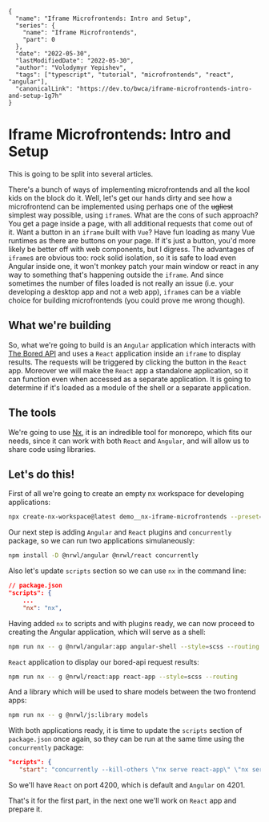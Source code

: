 ```ic-metadata
{
  "name": "Iframe Microfrontends: Intro and Setup",
  "series": {
    "name": "Iframe Microfrontends",
    "part": 0
  },
  "date": "2022-05-30",
  "lastModifiedDate": "2022-05-30",
  "author": "Volodymyr Yepishev",
  "tags": ["typescript", "tutorial", "microfrontends", "react", "angular"],
  "canonicalLink": "https://dev.to/bwca/iframe-microfrontends-intro-and-setup-1g7h"
}
```

# Iframe Microfrontends: Intro and Setup

This is going to be split into several articles.

There's a bunch of ways of implementing microfrontends and all the kool kids on the block do it. Well, let's get our hands dirty and see how a microfrontend can be implemented using perhaps one of the ~~ugliest~~ simplest way possible, using `iframe`s. What are the cons of such approach? You get a page inside a page, with all additional requests that come out of it. Want a button in an `iframe` built with `Vue`? Have fun loading as many Vue runtimes as there are buttons on your page. If it's just a button, you'd more likely be better off with web components, but I digress. The advantages of `iframe`s are obvious too: rock solid isolation, so it is safe to load even Angular inside one, it won't monkey patch your main window or react in any way to something that's happening outside the `iframe`. And since sometimes the number of files loaded is not really an issue (i.e. your developing a desktop app and not a web app), `iframe`s can be a viable choice for building microfrontends (you could prove me wrong though).

## What we're building
So, what we're going to build is an `Angular` application which interacts with [The Bored API](https://www.boredapi.com/) and uses a `React` application inside an `iframe` to display results. The requests will be triggered by clicking the button in the `React` app. Moreover we will make the `React` app a standalone application, so it can function even when accessed as a separate application. It is going to determine if it's loaded as a module of the shell or a separate application.

## The tools
We're going to use [Nx](https://nx.dev/), it is an indredible tool for monorepo, which fits our needs, since it can work with both `React` and `Angular`, and will allow us to share code using libraries.

## Let's do this!

First of all we're going to create an empty nx workspace for developing applications:
```bash
npx create-nx-workspace@latest demo__nx-iframe-microfrontends --preset=apps
```

Our next step is adding `Angular` and `React` plugins and `concurrently` package, so we can run two applications simulaneously:
```bash
npm install -D @nrwl/angular @nrwl/react concurrently
```

Also let's update `scripts` section so we can use `nx` in the command line:
```json
// package.json
"scripts": {
    ...
    "nx": "nx",
```

Having added `nx` to scripts and with plugins ready, we can now proceed to creating the Angular application, which will serve as a shell:
```bash
npm run nx -- g @nrwl/angular:app angular-shell --style=scss --routing --prefix=app
```
 `React` application to display our bored-api request results:
 ```bash
npm run nx -- g @nrwl/react:app react-app --style=scss --routing
 ```

 And a library which will be used to share models between the two frontend apps:
 ```bash
npm run nx -- g @nrwl/js:library models
 ```

 With both applications ready, it is time to update the `scripts` section of `package.json` once again, so they can be run at the same time using the `concurrently` package:
 ```json
"scripts": {
    "start": "concurrently --kill-others \"nx serve react-app\" \"nx serve angular-shell --port=4201\"",
 ```

 So we'll have `React` on port 4200, which is default and `Angular` on 4201.

 That's it for the first part, in the next one we'll work on `React` app and prepare it.